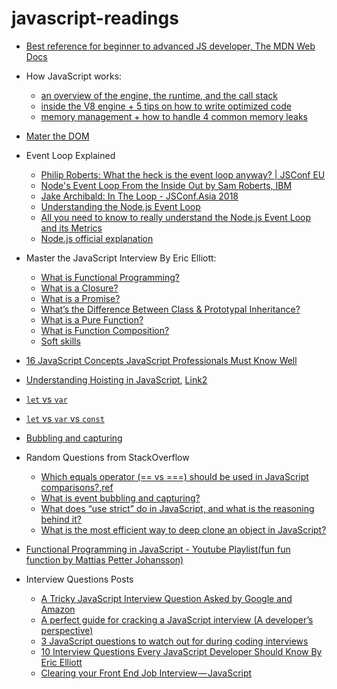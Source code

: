 # javascript-readings

- [Best reference for beginner to advanced JS developer, The MDN Web Docs](https://developer.mozilla.org/en-US/docs/Web/JavaScript)

* How JavaScript works:

  - [an overview of the engine, the runtime, and the call stack](https://blog.sessionstack.com/how-does-javascript-actually-work-part-1-b0bacc073cf)
  - [inside the V8 engine + 5 tips on how to write optimized code](https://blog.sessionstack.com/how-javascript-works-inside-the-v8-engine-5-tips-on-how-to-write-optimized-code-ac089e62b12e)
  - [memory management + how to handle 4 common memory leaks](https://blog.sessionstack.com/how-javascript-works-memory-management-how-to-handle-4-common-memory-leaks-3f28b94cfbec)

* [Mater the DOM](https://medium.com/re-dom/master-the-dom-bc1a2a06089b)
* Event Loop Explained
  - [Philip Roberts: What the heck is the event loop anyway? | JSConf EU](https://www.youtube.com/watch?v=8aGhZQkoFbQ)
  - [Node's Event Loop From the Inside Out by Sam Roberts, IBM](https://www.youtube.com/watch?v=P9csgxBgaZ8)
  - [Jake Archibald: In The Loop - JSConf.Asia 2018](https://youtu.be/cCOL7MC4Pl0)
  - [Understanding the Node.js Event Loop](https://karloespiritu.com/understanding-the-node-js-event-loop/)
  - [All you need to know to really understand the Node.js Event Loop and its Metrics](https://www.dynatrace.com/news/blog/all-you-need-to-know-to-really-understand-the-node-js-event-loop-and-its-metrics/)
  - [Node.js official explanation](https://nodejs.org/en/docs/guides/)
* Master the JavaScript Interview By Eric Elliott:
  - [What is Functional Programming?](https://medium.com/javascript-scene/master-the-javascript-interview-what-is-functional-programming-7f218c68b3a0)
  - [What is a Closure?](https://medium.com/javascript-scene/master-the-javascript-interview-what-is-a-closure-b2f0d2152b36)
  - [What is a Promise?](https://medium.com/javascript-scene/master-the-javascript-interview-what-is-a-promise-27fc71e77261)
  - [What’s the Difference Between Class & Prototypal Inheritance?](https://medium.com/javascript-scene/master-the-javascript-interview-what-s-the-difference-between-class-prototypal-inheritance-e4cd0a7562e9)
  - [What is a Pure Function?](https://medium.com/javascript-scene/master-the-javascript-interview-what-is-a-pure-function-d1c076bec976)
  - [What is Function Composition?](https://medium.com/javascript-scene/master-the-javascript-interview-what-is-function-composition-20dfb109a1a0)
  - [Soft skills](https://medium.com/javascript-scene/master-the-javascript-interview-soft-skills-a8a5fb02c466)
* [16 JavaScript Concepts JavaScript Professionals Must Know Well](http://javascriptissexy.com/16-javascript-concepts-you-must-know-well/)

* [Understanding Hoisting in JavaScript](https://scotch.io/tutorials/understanding-hoisting-in-javascript), [Link2](https://codeburst.io/javascript-what-is-hoisting-dfa84512dd28)
* [`let` vs `var`](https://stackoverflow.com/questions/762011/whats-the-difference-between-using-let-and-var-to-declare-a-variable-in-jav)
* [`let` vs `var` vs `const`](https://dev.to/sarah_chima/var-let-and-const--whats-the-difference-69e)
* [Bubbling and capturing ](https://javascript.info/bubbling-and-capturing)
* Random Questions from StackOverflow
  - [Which equals operator (== vs ===) should be used in JavaScript comparisons?](https://stackoverflow.com/questions/359494/which-equals-operator-vs-should-be-used-in-javascript-comparisons),[ref](https://developer.mozilla.org/en-US/docs/Web/JavaScript/Reference/Operators/Comparison_Operators)
  - [What is event bubbling and capturing?](https://stackoverflow.com/questions/4616694/what-is-event-bubbling-and-capturing)
  - [What does “use strict” do in JavaScript, and what is the reasoning behind it?](https://stackoverflow.com/questions/1335851/what-does-use-strict-do-in-javascript-and-what-is-the-reasoning-behind-it)
  - [What is the most efficient way to deep clone an object in JavaScript?](https://stackoverflow.com/questions/122102/what-is-the-most-efficient-way-to-deep-clone-an-object-in-javascript)
* [Functional Programming in JavaScript - Youtube Playlist(fun fun function by Mattias Petter Johansson)](https://www.youtube.com/watch?v=BMUiFMZr7vk&list=PL0zVEGEvSaeEd9hlmCXrk5yUyqUag-n84)
* Interview Questions Posts
  - [A Tricky JavaScript Interview Question Asked by Google and Amazon](https://medium.com/coderbyte/a-tricky-javascript-interview-question-asked-by-google-and-amazon-48d212890703)
  - [A perfect guide for cracking a JavaScript interview (A developer’s perspective)](https://medium.com/dev-bits/a-perfect-guide-for-cracking-a-javascript-interview-a-developers-perspective-23a5c0fa4d0d)
  - [3 JavaScript questions to watch out for during coding interviews](https://medium.freecodecamp.org/3-questions-to-watch-out-for-in-a-javascript-interview-725012834ccb)
  - [10 Interview Questions Every JavaScript Developer Should Know By Eric Elliott](https://medium.com/javascript-scene/10-interview-questions-every-javascript-developer-should-know-6fa6bdf5ad95)
  - [Clearing your Front End Job Interview — JavaScript](https://codeburst.io/clearing-your-front-end-job-interview-javascript-d5ec896adda4)
